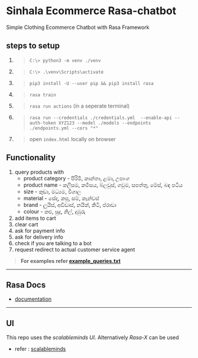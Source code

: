 # Sinhala Ecommerce Rasa-chatbot
 Simple Clothing Ecommerce Chatbot with Rasa Framework 

## steps to setup
1. >`C:\> python3 -m venv ./venv`
2. >`C:\> .\venv\Scripts\activate`
3. >`pip3 install -U --user pip && pip3 install rasa`
4. >`rasa train`
5. >`rasa run actions` (in a seperate terminal)
6. >`rasa run --credentials ./credentials.yml  --enable-api --auth-token XYZ123 --model ./models --endpoints ./endpoints.yml --cors "*"`
7. > open `index.html` locally on browser
## Functionality
1. query products with 
    * product category - පිරිමි, කාන්තා, ළමා, උපාංග
    * product name - කලිසම, කමිසය, බ්ලවුස්, ගවුම, සපත්තු, මේස්, බඳ පටිය
    * size - කුඩා, මධ්‍යම, විශාල
    * material - සේද, කපු, සම්, කැන්වස් 
    * brand - ලුයිස්, අඩිඩාස්, නයික්, කිටී, ප්රාඩා
    * colour - කළු, සුදු, නිල්, දුඹුරු
2. add items to cart
3. clear cart
4. ask for payment info
5. ask for delivery info
6. check if you are talking to a bot
7. request redirect to actual customer service agent

> **For examples refer [example_queries.txt](example_queries.txt)**

---

## Rasa Docs
* [documentation](https://rasa.com/docs/)

---
## UI
This repo uses the *scalableminds UI*. Alternatively *Rasa-X* can be used 
* refer : [scalableminds](https://github.com/scalableminds/chatroom)
